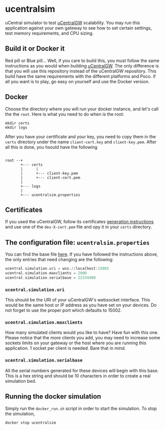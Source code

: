 # ucentralsim
uCentral simulator to test [uCentralGW](https://github.com/stephb9959/ucentralsim) scalability. You may run this 
application against your own gateway to see how to set certain settings, test memory requirements, and CPU sizing.

## Build it or Docker it
Red pill or Blue pill... Well, if you care to build this, you must follow the same instructions as you would when
building [uCentralGW](https://github.com/stephb9959/ucentralsim). The only difference is that you will use this repository
instead of the uCentralGW repository. This build have the same requirements with the different platforms and Poco. if all 
you want is to play, go easy on yourself and use the Docker version.

## Docker
Choose the directory where you will run your docker instance, and let's call the the `root`. Here is what you need to do
when is the root:

```shell
mkdir certs
mkdir logs
```

After you have your certificate and your key, you need to copy them in the `certs` directory under the name `client-cert.key` and 
`client-key.pem`. After all this is done, you hsould have the following

```shell

root --+
       +--- certs
       |      |
       |      +--- client-key.pem
       |      +--- client-cert.pem
       |
       +--- logs
       |
       +--- ucentralsim.properties
```

## Certificates
If you used the uCentralGW, follow its certificates [generation instructions](https://github.com/stephb9959/ucentralgw/blob/main/README.md/#certificates) and use one of the `dev-X-cert.pem` file and opy it in your 
`certs` directory.

## The configuration file: `ucentralsim.properties`
You can find the base file [here](https://github.com/stephb9959/ucentralsim/blob/main/ucentralsim.properties). If you have followed the instructions above,
the only entries that need changing are the following:

```asm
ucentral.simulation.uri = wss://localhost:15002
ucentral.simulation.maxclients = 2000
ucentral.simulation.serialbase = 22334400
```

### `ucentral.simulation.uri`
This should be the URI of your uCentralGW's websocket interface. This would be the same host or IP address as you have set on your devices. Do not forget 
to use the proper port which defaults to 15002.

### `ucentral.simulation.maxclients`
How many simulated clients would you like to have? Have fun with this one. Please notice that the more clients you add, you may need to increase 
some sockets limits on your gateway or the host where you are running this application. 1 socket per client is needed. Bare that in mind.

### `ucentral.simulation.serialbase`
All the serial numbers generated for these devices will begin with  this base. This is a hex string and should be 10 characters in order to create a 
real simulation bed. 

## Running the docker simulation
Simply run the `docker_run.sh` script in order to start the simulation. To stop the simulation,

```shell
docker stop ucentralsim
```



